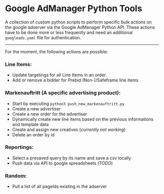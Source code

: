 # Google AdManager Python Tools
 
A collection of custom python scripts to perform specific bulk actions on the google adserver via the Google AdManager Python API.
These actions have to be done more or less frequently and need an additional `googleads.yaml` file for authentication.

---

For the moment, the following actions are possible:

### Line Items:
- Update targetings for all Line Items in an order. 
- Add or remove a bidder for Prebid (Non-)/Safeframe line items

### Markenauftritt (A specific advertising product):
- Start by executing `python3 push_new_markenauftritt.py`
- Create a new advertiser
- Create a new order for the advertiser
- Dynamically create new line items based on the previous informations and template data
- Create and assign new creatives (*currently not working*)
- Delete an order by id

### Reportings:
- Select a presaved query by its name and save a csv locally
- Push data via API to google spreadsheets (*TODO*) 

### Random:
- Pull a list of all pageIds existing in the adserver
